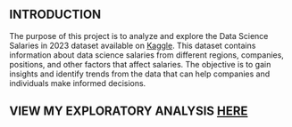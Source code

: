 
## INTRODUCTION
The purpose of this project is to analyze and explore the Data Science Salaries in 2023
dataset available on [Kaggle](https://www.kaggle.com/datasets/saurabhshahane/data-science-jobs-salaries). 
This dataset contains information about data science
salaries from different regions, companies, positions, and other factors that affect
salaries. The objective is to gain insights and identify trends from the data that can help
companies and individuals make informed decisions.

## VIEW MY EXPLORATORY ANALYSIS [HERE](https://github.com/okonkwoloretta/data-salaries-2023/blob/main/data%20salaries.md)

